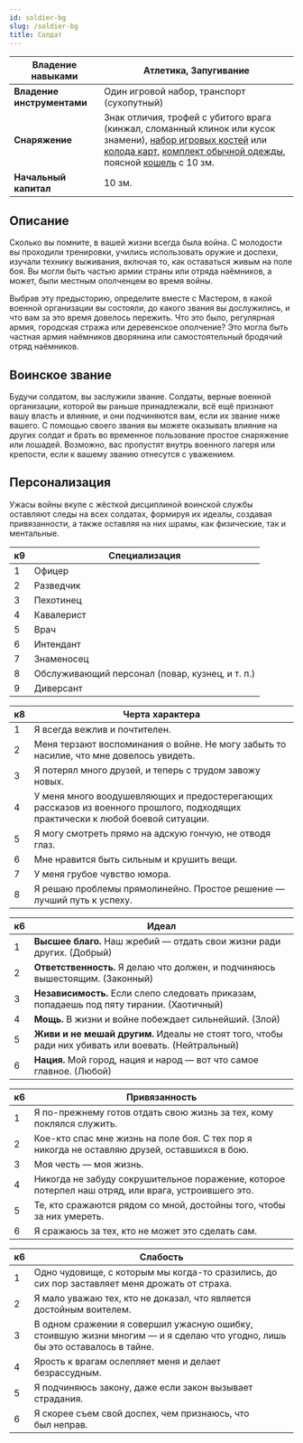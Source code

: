```yaml
---
id: soldier-bg
slug: /soldier-bg
title: Солдат
---
```

| **Владение навыками**      | Атлетика, Запугивание                                                                                                                                                                                                                                                                                                            |
| -------------------------- | -------------------------------------------------------------------------------------------------------------------------------------------------------------------------------------------------------------------------------------------------------------------------------------------------------------------------------- |
| **Владение инструментами** | Один игровой набор, транспорт (сухопутный)                                                                                                                                                                                                                                                                                       |
| **Снаряжение**             | Знак отличия, трофей с убитого врага (кинжал, сломанный клинок или кусок знамени), [набор игровых костей](https://ttg.club/items/Dice_Set) или [колода карт](https://ttg.club/items/Playing_Card_Set), [комплект обычной одежды](https://ttg.club/items/Common_Clothes), поясной [кошель](https://ttg.club/items/Pouch) с 10 зм. |
| **Начальный капитал**      | 10 зм.                                                                                                                                                                                                                                                                                                                           |
## Описание
Сколько вы помните, в вашей жизни всегда была война. С молодости вы проходили тренировки, учились использовать оружие и доспехи, изучали технику выживания, включая то, как оставаться живым на поле боя. Вы могли быть частью армии страны или отряда наёмников, а может, были местным ополченцем во время войны.

Выбрав эту предысторию, определите вместе с Мастером, в какой военной организации вы состояли, до какого звания вы дослужились, и что вам за это время довелось пережить. Что это было, регулярная армия, городская стража или деревенское ополчение? Это могла быть частная армия наёмников дворянина или самостоятельный бродячий отряд наёмников.

## Воинское звание
Будучи солдатом, вы заслужили звание. Солдаты, верные военной организации, которой вы раньше принадлежали, всё ещё признают вашу власть и влияние, и они подчиняются вам, если их звание ниже вашего. С помощью своего звания вы можете оказывать влияние на других солдат и брать во временное пользование простое снаряжение или лошадей. Возможно, вас пропустят внутрь военного лагеря или крепости, если к вашему званию отнесутся с уважением.

## Персонализация
Ужасы войны вкупе с жёсткой дисциплиной воинской службы оставляют следы на всех солдатах, формируя их идеалы, создавая привязанности, а также оставляя на них шрамы, как физические, так и ментальные.

|к9|Специализация|
|---|---|
|1|Офицер|
|2|Разведчик|
|3|Пехотинец|
|4|Кавалерист|
|5|Врач|
|6|Интендант|
|7|Знаменосец|
|8|Обслуживающий персонал (повар, кузнец, и т. п.)|
|9|Диверсант|

|к8|Черта характера|
|---|---|
|1|Я всегда вежлив и почтителен.|
|2|Меня терзают воспоминания о войне. Не могу забыть то насилие, что мне довелось увидеть.|
|3|Я потерял много друзей, и теперь с трудом завожу новых.|
|4|У меня много воодушевляющих и предостерегающих рассказов из военного прошлого, подходящих практически к любой боевой ситуации.|
|5|Я могу смотреть прямо на адскую гончую, не отводя глаз.|
|6|Мне нравится быть сильным и крушить вещи.|
|7|У меня грубое чувство юмора.|
|8|Я решаю проблемы прямолинейно. Простое решение — лучший путь к успеху.|

|к6|Идеал|
|---|---|
|1|**Высшее благо.** Наш жребий — отдать свои жизни ради других. (Добрый)|
|2|**Ответственность.** Я делаю что должен, и подчиняюсь вышестоящим. (Законный)|
|3|**Независимость.** Если слепо следовать приказам, попадаешь под пяту тирании. (Хаотичный)|
|4|**Мощь.** В жизни и войне побеждает сильнейший. (Злой)|
|5|**Живи и не мешай другим.** Идеалы не стоят того, чтобы ради них убивать или воевать. (Нейтральный)|
|6|**Нация.** Мой город, нация и народ — вот что самое главное. (Любой)|

|к6|Привязанность|
|---|---|
|1|Я по-прежнему готов отдать свою жизнь за тех, кому поклялся служить.|
|2|Кое-кто спас мне жизнь на поле боя. С тех пор я никогда не оставляю друзей, оставшихся в бою.|
|3|Моя честь — моя жизнь.|
|4|Никогда не забуду сокрушительное поражение, которое потерпел наш отряд, или врага, устроившего это.|
|5|Те, кто сражаются рядом со мной, достойны того, чтобы за них умереть.|
|6|Я сражаюсь за тех, кто не может это сделать сам.|

|к6|Слабость|
|---|---|
|1|Одно чудовище, с которым мы когда-то сразились, до сих пор заставляет меня дрожать от страха.|
|2|Я мало уважаю тех, кто не доказал, что является достойным воителем.|
|3|В одном сражении я совершил ужасную ошибку, стоившую жизни многим — и я сделаю что угодно, лишь бы это оставалось в тайне.|
|4|Ярость к врагам ослепляет меня и делает безрассудным.|
|5|Я подчиняюсь закону, даже если закон вызывает страдания.|
|6|Я скорее съем свой доспех, чем признаюсь, что был неправ.|